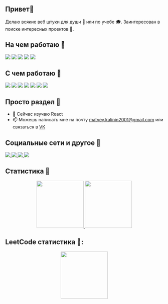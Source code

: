 ## Привет:wave:
Делаю всякие веб штуки для души :ghost: или по учебе :mortar_board:. Заинтересован в поиске интересных проектов :eyes:.

## На чем работаю :wrench:
![](https://img.shields.io/badge/OS-Windows-blue?logo=windows)
![](https://img.shields.io/badge/OS-Manjaro-blue?logo=manjaro)
![](https://img.shields.io/badge/IDE-WebStorm-blue?logo=webstorm)
![](https://img.shields.io/badge/IDE-Visual%20Studio-blue?logo=visualstudio)
![](https://img.shields.io/badge/Editor-Visual%20Studio%20Code-blue?logo=visualstudiocode)

## С чем работаю :hammer:
![](https://img.shields.io/badge/Верстка-HTML-informational?logo=html5)
![](https://img.shields.io/badge/Верстка-CSS-informational?logo=css3)
![](https://img.shields.io/badge/WEB-JavaScript-informational?logo=javascript)
![](https://img.shields.io/badge/WEB-TypeScript-informational?logo=typescript)
![](https://img.shields.io/badge/WEB-Angular-informational?logo=angular)
![](https://img.shields.io/badge/WEB-Node.js-informational?logo=nodedotjs)
![](https://img.shields.io/badge/WEB-Express.js-informational?logo=express)

## Просто раздел :walking:
- 🌱 Сейчас изучаю React 
- 📫 Можешь написать мне на почту matvey.kalinin2001@gmail.com или связаться в [VK](https://vk.com/matthewkalinin)

## Социальные сети и другое :speech_balloon:
<a href="https://github.com/GrafHollywood">
  <img src="https://img.shields.io/badge/GitHub-GrafHollywood-brightgreen?logo=GitHub">
</a>
<a href="https://vk.com/matthewkalinin">
  <img src="https://img.shields.io/badge/VK-matthewkalinin-brightgreen?logo=vk">
</a>
<a href="https://www.instagram.com/matthew_kalinin.jpg/">
  <img src="https://img.shields.io/badge/Instagram-matthew_kalinin.jpg-brightgreen?logo=instagram">
</a> 
<a href="https://discord.gg/KzDAmGNN6Y">
  <img src="https://img.shields.io/discord/840607976917827654?label=Discord%20server&logo=discord&logoColor=white">
</a>

## Статистика :blue_book:
<div align="center">
<a href="https://github.com/GrafHollywood/GrafHollywood">
  <img src="https://github-readme-stats.vercel.app/api?username=GrafHollywood&theme=radical&show_icons=true" height=150px/>
</a>
<a href="https://github.com/GrafHollywood/GrafHollywood">
  <img src="https://github-readme-stats.vercel.app/api/top-langs/?username=GrafHollywood&theme=radical&layout=compact" height=150px/>
</a>
</div>
  
## LeetCode статистика 📗:
<div align="center">
  <a href="https://github.com/GrafHollywood/GrafHollywood">
    <img src="https://leetcode-stats-six.vercel.app/api?username=GrafHollywood" height=150px/>
  </a>
</div>
